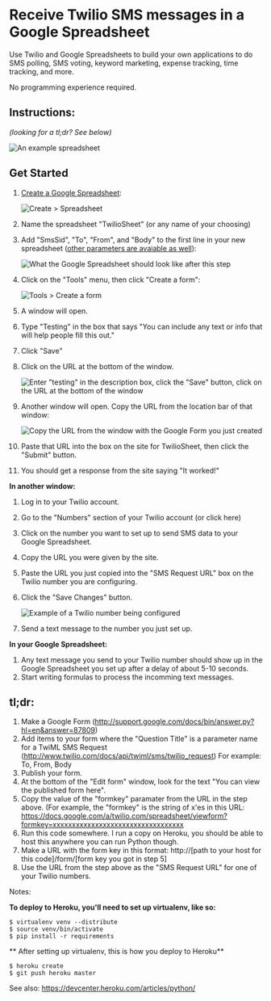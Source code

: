 Receive Twilio SMS messages in a Google Spreadsheet
===================================================

Use Twilio and Google Spreadsheets to build your own applications to do SMS polling, SMS voting, keyword marketing, expense tracking, time tracking, and more.

No programming experience required.


Instructions:
-------------

_(looking for a tl;dr? See below)_

![An example spreadsheet](http://twiliosheet.herokuapp.com/static/img/twiliosheet-example.png)

Get Started
-----------

1. [Create a Google Spreadsheet](http://support.google.com/docs/bin/answer.py?hl=en&answer=87809):

   ![Create > Spreadsheet](http://twiliosheet.herokuapp.com/static/img/1-create-spreadsheet.png)

2. Name the spreadsheet "TwilioSheet" (or any name of your choosing)
3. Add "SmsSid", "To", "From", and "Body" to the first line in your new spreadsheet ([other parameters are avaiable as well](http://www.twilio.com/docs/api/twiml/sms/twilio_request)):

   ![What the Google Spreadsheet should look like after this step](http://twiliosheet.herokuapp.com/static/img/2-name-first-row.png)

4. Click on the "Tools" menu, then click "Create a form":

   ![Tools > Create a form](http://twiliosheet.herokuapp.com/static/img/3-create-a-form.png)

5. A window will open.
6. Type "Testing" in the box that says "You can include any text or info that will help people fill this out."
7. Click "Save"
8. Click on the URL at the bottom of the window.

   ![Enter "testing" in the description box, click the "Save" button, click on the URL at the bottom of the window](http://twiliosheet.herokuapp.com/static/img/4-save-form.png)

9. Another window will open. Copy the URL from the location bar of that window:

   ![Copy the URL from the window with the Google Form you just created](http://twiliosheet.herokuapp.com/static/img/5-copy-url.png)

10. Paste that URL into the box on the site for TwilioSheet, then click the "Submit" button.

11. You should get a response from the site saying "It worked!"

**In another window:**

1. Log in to your Twilio account.
2. Go to the "Numbers" section of your Twilio account (or click here)
3. Click on the number you want to set up to send SMS data to your Google Spreadsheet.
4. Copy the URL you were given by the site.
5. Paste the URL you just copied into the "SMS Request URL" box on the Twilio number you are configuring.
6. Click the "Save Changes" button.

   ![Example of a Twilio number being configured](http://twiliosheet.herokuapp.com/static/img/6-paste-url.png)

7. Send a text message to the number you just set up.

**In your Google Spreadsheet:**

1. Any text message you send to your Twilio number should show up in the Google Spreadsheet you set up after a delay of about 5-10 seconds.
2. Start writing formulas to process the incomming text messages.

tl;dr:
------

1. Make a Google Form (http://support.google.com/docs/bin/answer.py?hl=en&answer=87809)
2. Add items to your form where the "Question Title" is a parameter name for a TwiML SMS Request (http://www.twilio.com/docs/api/twiml/sms/twilio_request) For example: To, From, Body
3. Publish your form.
4. At the bottom of the "Edit form" window, look for the text "You can view the published form here". 
5. Copy the value of the "formkey" paramater from the URL in the step above. (For example, the "formkey" is the string of x'es in this URL: https://docs.google.com/a/twilio.com/spreadsheet/viewform?formkey=xxxxxxxxxxxxxxxxxxxxxxxxxxxxxxxxxx
6. Run this code somewhere. I run a copy on Heroku, you should be able to host this anywhere you can run Python though.
7. Make a URL with the form key in this format: http://[path to your host for this code]/form/[form key you got in step 5]
8. Use the URL from the step above as the "SMS Request URL" for one of your Twilio numbers.

Notes:

**To deploy to Heroku, you'll need to set up virtualenv, like so:**

    $ virtualenv venv --distribute
    $ source venv/bin/activate
    $ pip install -r requirements

** After setting up virtualenv, this is how you deploy to Heroku**

    $ heroku create
    $ git push heroku master

See also: https://devcenter.heroku.com/articles/python/

